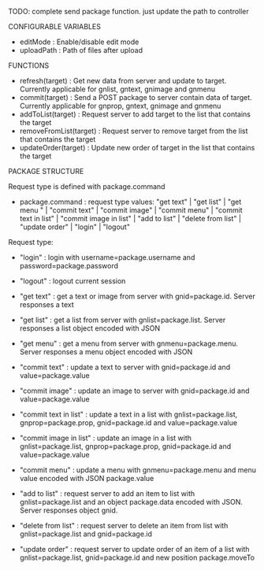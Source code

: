 TODO: complete send package function. just update the path to controller



CONFIGURABLE VARIABLES

 - editMode                 : Enable/disable edit mode
 - uploadPath               : Path of files after upload

FUNCTIONS

 - refresh(target)          : Get new data from server and update to target. Currently applicable for gnlist, gntext, gnimage and gnmenu
 - commit(target)           : Send a POST package to server contain data of target. Currently applicable for gnprop, gntext, gnimage and gnmenu
 - addToList(target)        : Request server to add target to the list that contains the target
 - removeFromList(target)   : Request server to remove target from the list that contains the target
 - updateOrder(target)      : Update new order of target in the list that contains the target

PACKAGE STRUCTURE

 Request type is defined with package.command
 
 - package.command  : request type
    values: "get text" | "get list" | "get menu " | "commit text" | "commit image" | "commit menu" | "commit text in list" | "commit image in list" | "add to list" | "delete from list" | "update order" | "login" | "logout"
    
 Request type:
 
 - "login"                  : login with username=package.username and password=package.password
 - "logout"                 : logout current session
    
 - "get text"               : get a text or image from server with gnid=package.id. Server responses a text
 - "get list"               : get a list from server with gnlist=package.list. Server responses a list object encoded with JSON
 - "get menu"               : get a menu from server with gnmenu=package.menu. Server responses a menu object encoded with JSON
 
 - "commit text"            : update a text to server with gnid=package.id and value=package.value
 - "commit image"           : update an image to server with gnid=package.id and value=package.value
 - "commit text in list"    : update a text in a list with gnlist=package.list, gnprop=package.prop, gnid=package.id and value=package.value
 - "commit image in list"   : update an image in a list with gnlist=package.list, gnprop=package.prop, gnid=package.id and value=package.value
 - "commit menu"            : update a menu with gnmenu=package.menu and menu value encoded with JSON package.value
 
 - "add to list"            : request server to add an item to list with gnlist=package.list and an object package.data encoded with JSON. Server responses
                              object gnid.
 - "delete from list"       : request server to delete an item from list with gnlist=package.list and gnid=package.id
 - "update order"           : request server to update order of an item of a list with gnlist=package.list, gnid=package.id and new position package.moveTo
